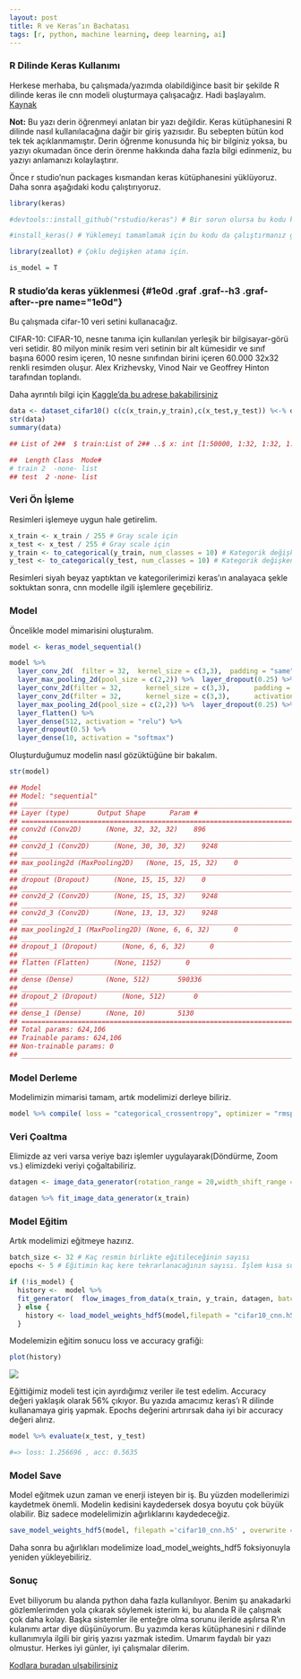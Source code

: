 ```yaml
---
layout: post
title: R ve Keras’ın Bachatası 
tags: [r, python, machine learning, deep learning, ai]
---
```


### R Dilinde Keras Kullanımı

Herkese merhaba, bu çalışmada/yazımda olabildiğince basit bir şekilde R
dilinde keras ile cnn modeli oluşturmaya çalışacağız. Hadi başlayalım.
[Kaynak](https://keras.rstudio.com/)

**Not:** Bu yazı derin öğrenmeyi anlatan bir yazı değildir. Keras
kütüphanesini R dilinde nasıl kullanılacağına dağir bir giriş yazısıdır.
Bu sebepten bütün kod tek tek açıklanmamıştır. Derin öğrenme konusunda
hiç bir bilginiz yoksa, bu yazıyı okumadan önce derin örenme hakkında
daha fazla bilgi edinmeniz, bu yazıyı anlamanızı kolaylaştırır.

Önce r studio’nun packages kısmandan keras kütüphanesini yüklüyoruz.
Daha sonra aşağıdaki kodu çalıştırıyoruz.

```r
library(keras)

#devtools::install_github("rstudio/keras") # Bir sorun olursa bu kodu kullanarak yüklemeyi deneye bilirsiniz.

#install_keras() # Yüklemeyi tamamlamak için bu kodu da çalıştırmanız gerekiyor.

library(zeallot) # Çoklu değişken atama için.

is_model = T
```

### R studio’da keras yüklenmesi {#1e0d .graf .graf--h3 .graf-after--pre name="1e0d"}

Bu çalışmada cifar-10 veri setini kullanacağız.

CIFAR-10: CIFAR-10, nesne tanıma için kullanılan yerleşik bir
bilgisayar-görü veri setidir. 80 milyon minik resim veri setinin bir alt
kümesidir ve sınıf başına 6000 resim içeren, 10 nesne sınıfından birini
içeren 60.000 32x32 renkli resimden oluşur. Alex Krizhevsky, Vinod Nair
ve Geoffrey Hinton tarafından toplandı.

Daha ayrıntılı bilgi için [Kaggle’da bu adrese
bakabilirsiniz](https://www.kaggle.com/c/cifar-10)

```r
data <- dataset_cifar10() c(c(x_train,y_train),c(x_test,y_test)) %<-% data 
str(data) 
summary(data)

## List of 2##  $ train:List of 2## ..$ x: int [1:50000, 1:32, 1:32, 1:3] 59 154 255 28 170 159 164 28 134 125 ...## ..$ y: int [1:50000, 1] 6 9 9 4 1 1 2 7 8 3 ...##  $ test :List of 2## ..$ x: int [1:10000, 1:32, 1:32, 1:3] 158 235 158 155 65 179 160 83 23 217 ...## ..$ y: num [1:10000, 1] 3 8 8 0 6 6 1 6 3 1 ...

##  Length Class  Mode#
# train 2  -none- list
## test  2 -none- list
```

### Veri Ön İşleme

Resimleri işlemeye uygun hale getirelim.

```r
x_train <- x_train / 255 # Gray scale için 
x_test <- x_test / 255 # Gray scale için 
y_train <- to_categorical(y_train, num_classes = 10) # Kategorik değişkene çevirme işlemi 
y_test <- to_categorical(y_test, num_classes = 10) # Kategorik değişkene çevirme işlemi
```

Resimleri siyah beyaz yaptıktan ve kategorilerimizi keras’ın analayaca
şekle soktuktan sonra, cnn modelle ilgili işlemlere geçebiliriz.

### Model

Öncelikle model mimarisini oluşturalım.

```r
model <- keras_model_sequential()
```

```r
model %>% 
  layer_conv_2d(  filter = 32,  kernel_size = c(3,3),  padding = "same",   input_shape = c(32, 32, 3),  activation = "relu"  ) %>% layer_conv_2d(filter = 32,      kernel_size = c(3,3),      activation = "relu") %>% 
  layer_max_pooling_2d(pool_size = c(2,2)) %>%  layer_dropout(0.25) %>%
  layer_conv_2d(filter = 32,      kernel_size = c(3,3),      padding = "same",      activation = "relu") %>%
  layer_conv_2d(filter = 32,      kernel_size = c(3,3),      activation = "relu") %>%
  layer_max_pooling_2d(pool_size = c(2,2)) %>%  layer_dropout(0.25) %>%  
  layer_flatten() %>%  
  layer_dense(512, activation = "relu") %>%  
  layer_dropout(0.5) %>%
  layer_dense(10, activation = "softmax")
```

Oluşturduğumuz modelin nasıl gözüktüğüne bir bakalım.

```r
str(model)

## Model
## Model: "sequential"
## ___________________________________________________________________________
## Layer (type)       Output Shape      Param #   
## ===========================================================================
## conv2d (Conv2D)      (None, 32, 32, 32)    896   
## ___________________________________________________________________________
## conv2d_1 (Conv2D)      (None, 30, 30, 32)    9248    
## ___________________________________________________________________________
## max_pooling2d (MaxPooling2D)   (None, 15, 15, 32)    0     
## ___________________________________________________________________________
## dropout (Dropout)      (None, 15, 15, 32)    0     
## ___________________________________________________________________________
## conv2d_2 (Conv2D)      (None, 15, 15, 32)    9248    
## ___________________________________________________________________________
## conv2d_3 (Conv2D)      (None, 13, 13, 32)    9248    
## ___________________________________________________________________________
## max_pooling2d_1 (MaxPooling2D) (None, 6, 6, 32)      0     
## ___________________________________________________________________________
## dropout_1 (Dropout)      (None, 6, 6, 32)      0     
## ___________________________________________________________________________
## flatten (Flatten)      (None, 1152)      0     
## ___________________________________________________________________________
## dense (Dense)        (None, 512)       590336  
## ___________________________________________________________________________
## dropout_2 (Dropout)      (None, 512)       0     
## ___________________________________________________________________________
## dense_1 (Dense)      (None, 10)        5130    
## ===========================================================================
## Total params: 624,106
## Trainable params: 624,106
## Non-trainable params: 0
## ___________________________________________________________________________
```

### Model Derleme

Modelimizin mimarisi tamam, artık modelimizi derleye biliriz.

```r
model %>% compile( loss = "categorical_crossentropy", optimizer = "rmsprop", metrics = "accuracy" )
```

### Veri Çoaltma

Elimizde az veri varsa veriye bazı işlemler uygulayarak(Döndürme, Zoom
vs.) elimizdeki veriyi çoğaltabiliriz.

```r
datagen <- image_data_generator(rotation_range = 20,width_shift_range = 0.2,height_shift_range = 0.2,horizontal_flip = TRUE)
```

```r
datagen %>% fit_image_data_generator(x_train)
```

### Model Eğitim

Artık modelimizi eğitmeye hazırız.

```r
batch_size <- 32 # Kaç resmin birlikte eğitileceğinin sayısı
epochs <- 5 # Eğitimin kaç kere tekrarlanacağının sayısı. İşlem kısa sürsümesi için sadece 5 epochs veriyorym
```

```r
if (!is_model) {  
  history <-  model %>% 
  fit_generator(  flow_images_from_data(x_train, y_train, datagen, batch_size = batch_size),  steps_per_epoch = as.integer(50000/batch_size),   epochs = epochs,   validation_data = list(x_test, y_test)  )
  } else {  
    history <- load_model_weights_hdf5(model,filepath = "cifar10_cnn.h5",by_name = FALSE,  skip_mismatch = FALSE, reshape = FALSE)
  }
```

Modelemizin eğitim sonucu loss ve accuracy grafiği:

```r
plot(history)
```

![](https://cdn-images-1.medium.com/max/800/1*N8tlW5-m5-vBjT8T5MyTIw.png)

Eğittiğimiz modeli test için ayırdığımız veriler ile test edelim.
Accuracy değeri yaklaşık olarak 56% çıkıyor. Bu yazıda amacımız keras’ı
R dilinde kullanamaya giriş yapmak. Epochs değerini artırırsak daha iyi
bir accuracy değeri alırız.

```r
model %>% evaluate(x_test, y_test)

#=> loss: 1.256696 , acc: 0.5635
```

### Model Save

Model eğitmek uzun zaman ve enerji isteyen bir iş. Bu yüzden
modellerimizi kaydetmek önemli. Modelin kedisini kaydedersek dosya
boyutu çok büyük olabilir. Biz sadece modelelimizin ağırlıklarını
kaydedeceğiz.

```r
save_model_weights_hdf5(model, filepath ='cifar10_cnn.h5' , overwrite = T)
```

Daha sonra bu ağırlıkları modelimize load\_model\_weights\_hdf5
foksiyonuyla yeniden yükleyebiliriz.

### Sonuç

Evet biliyorum bu alanda python daha fazla kullanılıyor. Benim şu
anakadarki gözlemlerimden yola çıkarak söylemek isterim ki, bu alanda R
ile çalışmak çok daha kolay. Başka sistemler ile enteğre olma sorunu
ileride aşılırsa R’ın kulanımı artar diye düşünüyorum. Bu yazımda keras
kütüphanesini r dilinde kullanımıyla ilgili bir giriş yazısı yazmak
istedim. Umarım faydalı bir yazı olmustur. Herkes iyi günler, iyi
çalışmalar dilerim.

[Kodlara buradan ulşabilirsiniz](https://github.com/cihanerman/r_with_keras_cnn)